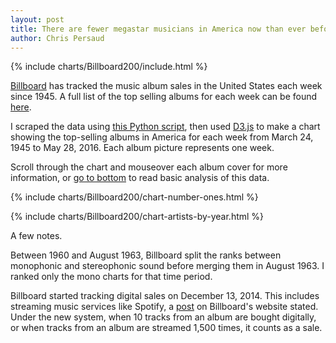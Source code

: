 ```yaml
---
layout: post
title: There are fewer megastar musicians in America now than ever before
author: Chris Persaud
---
```


{% include charts/Billboard200/include.html %}



<a href="http://billboard.com">Billboard</a> has tracked the music album sales in the United States each week since 1945. A full list of the top selling albums for each week can be found <a href="https://en.wikipedia.org/wiki/List_of_Billboard_200_number-one_albums">here</a>.

I scraped the data using <a href="https://github.com/chrismp/Billboard200-top-scanner">this Python script</a>, then used <a href="https://d3js.org/">D3.js</a> to make a chart showing the top-selling albums in America for each week from March 24, 1945 to May 28, 2016. Each album picture represents one week.

Scroll through the chart and mouseover each album cover for more information, or <a href="#below-chart">go to bottom</a> to read basic analysis of this data.

{% include charts/Billboard200/chart-number-ones.html %}

<a name="below-chart"></a>



{% include charts/Billboard200/chart-artists-by-year.html %}

A few notes.

Between 1960 and August 1963, Billboard split the ranks between monophonic and stereophonic sound before merging them in August 1963. I ranked only the mono charts for that time period. 

Billboard started tracking digital sales on December 13, 2014. This includes streaming music services like Spotify, a <a href="http://www.billboard.com/articles/columns/chart-beat/6320099/billboard-200-makeover-streams-digital-tracks">post</a> on Billboard's website stated. Under the new system, when 10 tracks from an album are bought digitally, or when tracks from an album are streamed 1,500 times, it counts as a sale.

